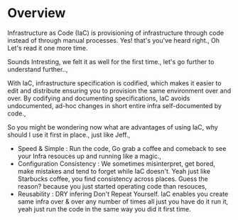 # Overview

Infrastructure as Code (IaC) is provisioning of infrastructure through code instead of through manual processes. Yes! that's you've heard right., Oh Let's read it one more time.

Sounds Intresting, we felt it as well for the first time., let\'s go further to understand further..,

With IaC, infrastructure specification is codified, which makes it easier to edit and distribute ensuring you to provision the same environment over and over. By codifying and documenting specifications, IaC avoids undocumented, ad-hoc changes in short entire infra self-documented by code.,

So you might be wondering now what are advantages of using IaC, why should I use it first in place., just like Jeff.,

- Speed & Simple            : Run the code, Go grab a coffee and comeback to see your Infra resouces up and running like a magic.,
- Configuration Consistency : We sometimes misinterpret, get bored, make mistakes and tend to forget while IaC doesn't. Yeah just like Starbucks coffee, you find consistency across places. Guess the reason? because you just started operating code than resouces,
- Reusability               : DRY infering  Don't Repeat Yourself. IaC enables you create same infra over & over any number of times all just you have do it run it, yeah just run the code in the same way you did it first time.
